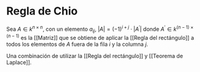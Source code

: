 # Regla de Chio

Sea $A \in k^{n \times n}$, con un elemento $a_{ij}$, $|A| = (-1)^{i + j} \cdot |A^{'}|$ donde $A^{'} \in k^{(n-1)\times(n-1)}$ es la [[Matriz]] que se obtiene de aplicar la [[Regla del rectángulo]] a todos los elementos de $A$ fuera de la fila $i$ y la columna $j$.

Una combinación de utilizar la [[Regla del rectángulo]] y [[Teorema de Laplace]].
